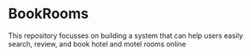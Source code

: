 # BookRooms
This repository focusses on building a system that can help users easily search, review, and book hotel and motel rooms online
